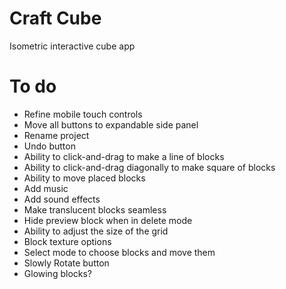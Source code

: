 # Craft Cube
Isometric interactive cube app

# To do
* Refine mobile touch controls
* Move all buttons to expandable side panel
* Rename project
* Undo button
* Ability to click-and-drag to make a line of blocks
* Ability to click-and-drag diagonally to make square of blocks
* Ability to move placed blocks
* Add music
* Add sound effects
* Make translucent blocks seamless
* Hide preview block when in delete mode
* Ability to adjust the size of the grid
* Block texture options
* Select mode to choose blocks and move them
* Slowly Rotate button
* Glowing blocks?